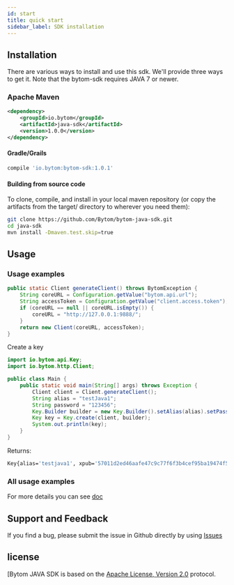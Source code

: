 ```yaml
---
id: start
title: quick start
sidebar_label: SDK installation
---
```


## Installation

There are various ways to install and use this sdk. We'll provide three ways to get it. Note that the bytom-sdk requires JAVA 7 or newer.

### Apache Maven

```xml
<dependency>
    <groupId>io.bytom</groupId>
    <artifactId>java-sdk</artifactId>
    <version>1.0.0</version>
</dependency>
```

#### Gradle/Grails

```bash
compile 'io.bytom:bytom-sdk:1.0.1'
```

#### Building from source code

To clone, compile, and install in your local maven repository (or copy the artifacts from the target/ directory to wherever you need them):

```bash
git clone https://github.com/Bytom/bytom-java-sdk.git
cd java-sdk
mvn install -Dmaven.test.skip=true
```

## Usage

### Usage examples

```java
public static Client generateClient() throws BytomException {
    String coreURL = Configuration.getValue("bytom.api.url");
    String accessToken = Configuration.getValue("client.access.token");
    if (coreURL == null || coreURL.isEmpty()) {
        coreURL = "http://127.0.0.1:9888/";
    }
    return new Client(coreURL, accessToken);
}
```

Create a key

```java
import io.bytom.api.Key;
import io.bytom.http.Client;

public class Main {
    public static void main(String[] args) throws Exception {
        Client client = Client.generateClient();
        String alias = "testJava1";
        String password = "123456";
        Key.Builder builder = new Key.Builder().setAlias(alias).setPassword(password);
        Key key = Key.create(client, builder);
        System.out.println(key);
    }
}
```

Returns:

```bash
Key{alias='testjava1', xpub='57011d2ed46aafe47c9c77f6f3b4cef95ba19474f50d918fefe71a675ac15413c8e733ff6581b311d89bbfb5fedc34de4e7f6aedf2f5ac1f1b56cedc5a23ece9', file='C:\Users\mumu\AppData\Roaming\Bytom\keystore\UTC--2019-04-23T07-19-41.724077700Z--532f7a7a-86d7-44c5-b624-c547be0bd050'}
```

###  All usage examples

For more details you can see [doc](1_key.md)

## Support and Feedback

If you find a bug, please submit the issue in Github directly by using [Issues](https://github.com/Bytom/bytom-java-sdk/issues)

## license

[Bytom JAVA SDK is based on the [Apache License, Version 2.0](http://www.apache.org/licenses/LICENSE-2.0.txt) protocol.

